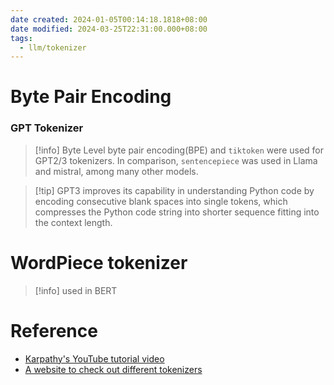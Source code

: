 ```yaml
---
date created: 2024-01-05T00:14:18.1818+08:00
date modified: 2024-03-25T22:31:00.000+08:00
tags:
  - llm/tokenizer
---
```

# Byte Pair Encoding


### GPT Tokenizer

> [!info] Byte Level byte pair encoding(BPE) and `tiktoken` were used for GPT2/3 tokenizers. In comparison, `sentencepiece` was used in Llama and mistral, among many other models.

> [!tip] GPT3 improves its capability in understanding Python code by encoding consecutive blank spaces into single tokens, which compresses the Python code string into shorter sequence fitting into the context length.



# WordPiece tokenizer


> [!info] used in BERT



# Reference

- [Karpathy's YouTube tutorial video](https://www.youtube.com/watch?v=zduSFxRajkE)
- [A website to check out different tokenizers](https://tiktokenizer.vercel.app/)
